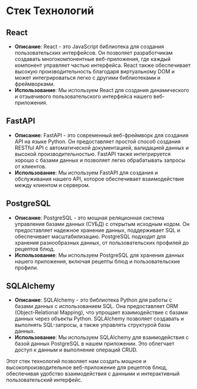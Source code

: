 # Стек Технологий

## React
- **Описание**: React - это JavaScript библиотека для создания пользовательских интерфейсов. Он позволяет разработчикам создавать многокомпонентные веб-приложения, где каждый компонент управляет частью интерфейса. React также обеспечивает высокую производительность благодаря виртуальному DOM и может интегрироваться легко с другими библиотеками и фреймворками.
- **Использование**: Мы используем React для создания динамического и отзывчивого пользовательского интерфейса нашего веб-приложения.

## FastAPI
- **Описание**: FastAPI - это современный веб-фреймворк для создания API на языке Python. Он предоставляет простой способ создания RESTful API с автоматической документацией, валидацией данных и высокой производительностью. FastAPI также интегрируется хорошо с базами данных и позволяет легко обрабатывать запросы от клиентов.
- **Использование**: Мы используем FastAPI для создания и обслуживания нашего API, которое обеспечивает взаимодействие между клиентом и сервером.

## PostgreSQL
- **Описание**: PostgreSQL - это мощная реляционная система управления базами данных (СУБД) с открытым исходным кодом. Он предоставляет надежное хранение данных, поддерживает SQL и обеспечивает масштабилизацию. PostgreSQL подходит для хранения разнообразных данных, от пользовательских профилей до рецептов блюд.
- **Использование**: Мы используем PostgreSQL для хранения данных нашего приложения, включая рецепты блюд и пользовательские профили.

## SQLAlchemy
- **Описание**: SQLAlchemy - это библиотека Python для работы с базами данных с использованием SQL. Она предоставляет ORM (Object-Relational Mapping), что упрощает взаимодействие с базами данных через объекты Python. SQLAlchemy позволяет создавать и выполнять SQL-запросы, а также управлять структурой базы данных.
- **Использование**: Мы используем SQLAlchemy для взаимодействия с базой данных PostgreSQL в нашем приложении. Это облегчает доступ к данным и выполнение операций CRUD.

Этот стек технологий позволяет нам создать мощное и высокопроизводительное веб-приложение для рецептов блюд, обеспечивая удобство взаимодействия с данными и интерактивный пользовательский интерфейс.

